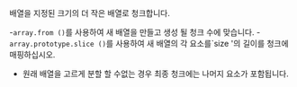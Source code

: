 배열을 지정된 크기의 더 작은 배열로 청크합니다.

-`array.from ()`를 사용하여 새 배열을 만들고 생성 될 청크 수에 맞습니다.
-`array.prototype.slice ()`를 사용하여 새 배열의 각 요소를`size '의 길이를 청크에 매핑하십시오.
- 원래 배열을 고르게 분할 할 수없는 경우 최종 청크에는 나머지 요소가 포함됩니다.